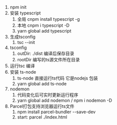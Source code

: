 1. npm init
2. 安装 typescript
   1. 全局 cnpm install typescript -g
   2. 本地 cnpm i typescript -D
   3. yarn global add  typescript
3. 生成tsconfig
   1. tsc --init
4. tsconfig
   1. outDir: ./dist 编译后保存目录
   2. rootDir 编写的ts源文件所在目录
5. 运行tsc 编译
6. 安装 ts-node
   1. ts-node 直接运行ts代码  它是nodejs 包装
   2. yarn global add ts-node
7. nodemon
   1. 代码变化后可实时更新运行程序
   2. yarn global add nodemon / npm i nodemon -D
8. Parcel打包支持浏览器运行ts文件
   1. npm install parcel-bundler --save-dev
   2. start: parcel ./index.html